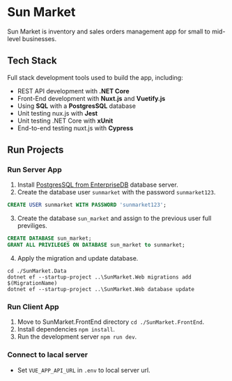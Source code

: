 # Sun Market
Sun Market is inventory and sales orders management app for small to mid-level businesses.

## Tech Stack
Full stack development tools used to build the app, including:
* REST API development with **.NET Core**
* Front-End development with **Nuxt.js** and **Vuetify.js**
* Using **SQL** with a **PostgresSQL** database
* Unit testing nux.js with **Jest**
* Unit testing .NET Core with **xUnit**
* End-to-end testing nuxt.js with **Cypress**

## Run Projects

### Run Server App
1. Install [PostgresSQL from EnterpriseDB](https://www.enterprisedb.com/downloads/postgres-postgresql-downloads) database server.
2. Create the database user `sunmarket` with the password `sunmarket123`.
```sql
CREATE USER sunmarket WITH PASSWORD 'sunmarket123';
```
3. Create the database `sun_market` and assign to the previous user full previliges.
```sql
CREATE DATABASE sun_market;
GRANT ALL PRIVILEGES ON DATABASE sun_market to sunmarket;
```
4. Apply the migration and update database.
```
cd ./SunMarket.Data
dotnet ef --startup-project ..\SunMarket.Web migrations add $(MigrationName)
dotnet ef --startup-project ..\SunMarket.Web database update
```

### Run Client App
1. Move to SunMarket.FrontEnd directory ```cd ./SunMarket.FrontEnd```.
2. Install dependencies ```npm install```.
3. Run the development server ```npm run dev```.

### Connect to lacal server
* Set ```VUE_APP_API_URL``` in ```.env``` to local server url.

